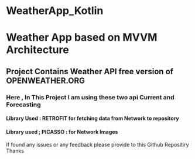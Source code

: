 # WeatherApp_Kotlin
# Weather App based on MVVM Architecture
## Project Contains Weather API free version of OPENWEATHER.ORG
### Here , In This Project  I am using these two api Current and Forecasting
#### Library Used : RETROFIT for fetching data from Network to repository 
#### Library used ; PICASSO : for Network Images 
If found any issues or any feedback please provide to this Github Repositiry Thanks

